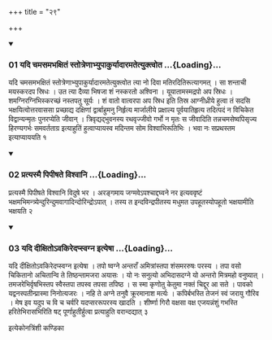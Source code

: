 +++
title = "२९"

+++

<div class="js_include" includetitle="true" newlevelforh1="3" unfilled="" url="/vedAH_yajuH/taittirIyam/sUtram/ApastambaH/shrautam/vishvAsa-prastutiH/14/29/01_yadi_chamasamabhaxitaM_stotreNAbhyupAkuryAdAramatetyuktvota.md">
<details open><summary><h3>01 यदि चमसमभक्षितं स्तोत्रेणाभ्युपाकुर्यादारमतेत्युक्त्वोत ...{Loading}...</h3></summary>

यदि चमसमभक्षितं स्तोत्रेणाभ्युपाकुर्यादारमतेत्युक्त्वोत त्या नो दिवा मतिरदितिरूत्यागमत् । सा शन्ताची मयस्करदप स्रिधः । उत त्या दैव्या भिषजा शं नस्करतो अश्विना । यूयातामस्मद्रपो अप स्रिधः । शमग्निरग्निभिस्करच्छं नस्तपतु सूर्यः । शं वातो वात्वरपा अप स्रिध इति तिस्र आग्नीध्रीये हुत्वा तं सदसि भक्षयित्वोत्तरवाससा प्रच्छाद्य दक्षिणां द्वार्बाहुमनु निर्हृत्य मार्जालीये प्रक्षाल्य पूर्वयातिहृत्य तदित्पदं न विचिकेत विद्वान्यन्मृतः पुनरप्येति जीवान् । त्रिवृद्यद्भुवनस्य रथवृज्जीवो गर्भो न मृतः स जीवादिति तन्नचमसेष्वपिसृज्य हिरण्यगर्भः समवर्तताग्र इत्याहुतिं हुत्वाप्यायस्व मदिन्तम सोम विश्वाभिरूतिभिः । भवा नः सप्रथस्तम इत्याप्याययति १
</details>
</div>


<div class="js_include" includetitle="true" newlevelforh1="3" unfilled="" url="/vedAH_yajuH/taittirIyam/sUtram/ApastambaH/shrautam/vishvAsa-prastutiH/14/29/02_pratyasmai_pipIShate_vishvAni.md">
<details open><summary><h3>02 प्रत्यस्मै पिपीषते विश्वानि ...{Loading}...</h3></summary>

प्रत्यस्मै पिपीषते विश्वानि विदुषे भर । अरङ्गमाय जग्मवेऽपश्चाद्दघ्वने नर इत्यववृष्टं भक्षमभिमन्त्र्येन्दुरिन्दुमवागादिन्दोरिन्द्रोऽपात् । तस्य त इन्दविन्द्रपीतस्य मधुमत उपहूतस्योपहूतो भक्षयामीति भक्षयति २
</details>
</div>


<div class="js_include" includetitle="true" newlevelforh1="3" unfilled="" url="/vedAH_yajuH/taittirIyam/sUtram/ApastambaH/shrautam/vishvAsa-prastutiH/14/29/03_yadi_dIxito-vakiredapsvagna_ityeShA.md">
<details open><summary><h3>03 यदि दीक्षितोऽवकिरेदप्स्वग्न इत्येषा ...{Loading}...</h3></summary>

यदि दीक्षितोऽवकिरेदप्स्वग्न इत्येषा । तपो ष्वग्ने अन्तराँ अमित्रांस्तपा शंसमररुषः परस्य । तपा वसो चिकितानो अचितान्वि ते तिष्ठन्तामजरा अयासः । यो नः सनुत्यो अभिदासदग्ने यो अन्तरो मित्रमहो वनुष्यात् । तमजरेभिर्वृषभिस्तप स्वैस्तपा तपस्व तपसा तपिष्ठ । स स्मा कृणोतु केतुमा नक्तं चिद्दूर आ सते । पावको यद्वनस्पतीन्प्रास्मा निनोत्यजरः । नहि ते अग्ने तनुवै क्रूरमानाश मर्त्यः । कपिर्बभस्ति तेजनं स्वं जरायु गौरिव । मेष इव यदुप च वि च चर्वरि यदप्सररूपरस्य खादति । शीर्ष्णा गिरौ वक्षसा वक्ष एजयन्नंशुं गभस्ति हरितेभिरासभिरिति षट् पूर्णाहुतीर्हुत्वा प्रत्याहुति वरान्दद्यात् ३
</details>
</div>



  
इत्येकोनत्रिंशी कण्डिका 
